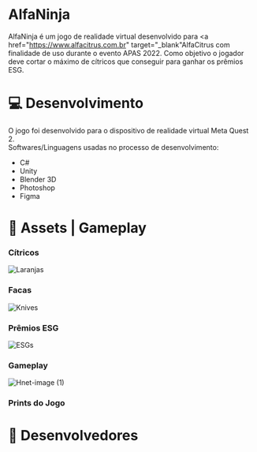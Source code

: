 # AlfaNinja

AlfaNinja é um jogo de realidade virtual desenvolvido para <a href="https://www.alfacitrus.com.br" target="_blank"AlfaCitrus</a> com finalidade de uso durante o evento APAS 2022. Como objetivo o jogador deve cortar o máximo de cítricos que conseguir para ganhar os prêmios ESG.

# :computer: Desenvolvimento

O jogo foi desenvolvido para o dispositivo de realidade virtual Meta Quest 2.<br>
Softwares/Linguagens usadas no processo de desenvolvimento:
- C#
- Unity
- Blender 3D
- Photoshop
- Figma

# :wrench: Assets | Gameplay
### Cítricos
![Laranjas](https://user-images.githubusercontent.com/67986647/172277465-886a9bca-ae53-4a7c-ad8e-c0dec7f21b1f.JPG)

### Facas
![Knives](https://user-images.githubusercontent.com/67986647/172278042-84f7b909-b774-4a29-8cc2-6e4f141eeb09.JPG)

### Prêmios ESG
![ESGs](https://user-images.githubusercontent.com/67986647/172278330-1e2fb5f1-b631-45dd-828f-eff2eb6a1cd7.JPG)

### Gameplay
![Hnet-image (1)](https://user-images.githubusercontent.com/67986647/172279318-5f5475b0-c5c0-41f6-89a9-bb4de0c2391b.gif)

### Prints do Jogo


# :man: Desenvolvedores
